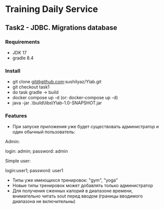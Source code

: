 # Training Daily Service
## Task2 - JDBC. Migrations database
### Requirements
* JDK 17
* gradle 8.4
### Install
* git clone git@github.com:sushilyaz/Ylab.git
* git checkout task1
* do task gradle -> build
* docker compose up -d (or: docker-compose up -d)
* java -jar .\build\libs\Ylab-1.0-SNAPSHOT.jar
### Features
* При запуске приложения уже будет существовать администратор и один обычный пользователь:

Admin:

login: admin; password: admin

Simple user:

login:user1; password: user1

* Типы уже имеющихся тренировок: "gym", "yoga"
* Новые типы тренировок может добавлять только администратор
* Для получения сженных калорий в диапазоне времени, внимательно читать sout перед вводом (границы вводимого диапазона не включительны)
